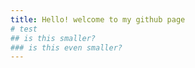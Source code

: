 ```yaml
---
title: Hello! welcome to my github page
# test
## is this smaller?
### is this even smaller?
---
```


